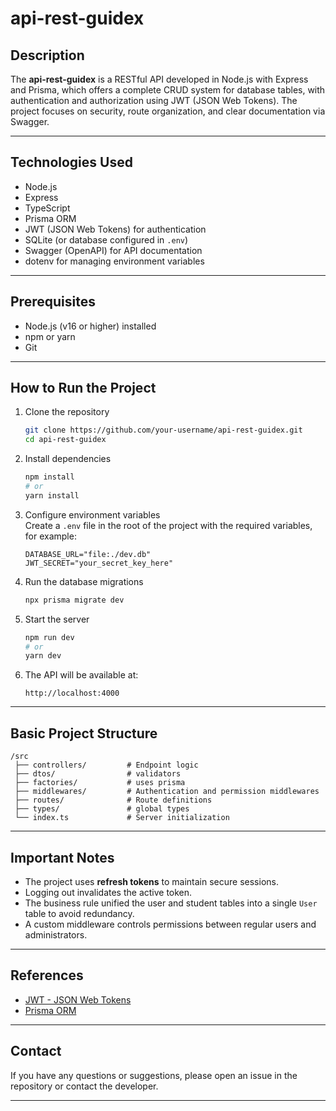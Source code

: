 
# api-rest-guidex

## Description

The **api-rest-guidex** is a RESTful API developed in Node.js with Express and Prisma, which offers a complete CRUD system for database tables, with authentication and authorization using JWT (JSON Web Tokens). The project focuses on security, route organization, and clear documentation via Swagger.

---

## Technologies Used

- Node.js  
- Express  
- TypeScript  
- Prisma ORM  
- JWT (JSON Web Tokens) for authentication  
- SQLite (or database configured in `.env`)  
- Swagger (OpenAPI) for API documentation  
- dotenv for managing environment variables  

---

## Prerequisites

- Node.js (v16 or higher) installed  
- npm or yarn  
- Git  

---

## How to Run the Project

1. Clone the repository  
   ```bash
   git clone https://github.com/your-username/api-rest-guidex.git
   cd api-rest-guidex
   ```

2. Install dependencies  
   ```bash
   npm install
   # or
   yarn install
   ```

3. Configure environment variables  
   Create a `.env` file in the root of the project with the required variables, for example:  
   ```
   DATABASE_URL="file:./dev.db"
   JWT_SECRET="your_secret_key_here"
   ```

4. Run the database migrations  
   ```bash
   npx prisma migrate dev
   ```

5. Start the server  
   ```bash
   npm run dev
   # or
   yarn dev
   ```

6. The API will be available at:  
   ```
   http://localhost:4000
   ```

---

## Basic Project Structure

```
/src
 ├── controllers/         # Endpoint logic
 ├── dtos/                # validators
 ├── factories/           # uses prisma
 ├── middlewares/         # Authentication and permission middlewares
 ├── routes/              # Route definitions
 ├── types/               # global types
 └── index.ts             # Server initialization
```

---

## Important Notes

- The project uses **refresh tokens** to maintain secure sessions.  
- Logging out invalidates the active token.  
- The business rule unified the user and student tables into a single `User` table to avoid redundancy.  
- A custom middleware controls permissions between regular users and administrators.

---

## References

- [JWT - JSON Web Tokens](https://jwt.io/introduction)  
- [Prisma ORM](https://www.prisma.io/docs/)   

---

## Contact

If you have any questions or suggestions, please open an issue in the repository or contact the developer.

---
